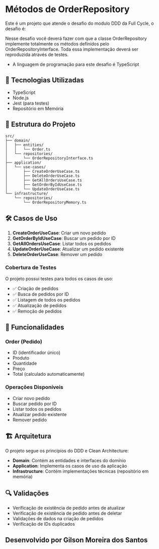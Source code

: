 # Métodos de OrderRepository

Este é um projeto que atende o desafio do modulo DDD da Full Cycle, o desafio é:

Nesse desafio você deverá fazer com que a classe OrderRepository implemente totalmente os métodos definidos pelo OrderRepositoryInterface. 
Toda essa implementação deverá ser reproduzida através de testes.

* A linguagem de programação para este desafio é TypeScript

## 🚀 Tecnologias Utilizadas

- TypeScript
- Node.js
- Jest (para testes)
- Repositório em Memória

## 📁 Estrutura do Projeto

```
src/
├── domain/
│   ├── entities/
│   │   └── Order.ts
│   └── repositories/
│       └── OrderRepositoryInterface.ts
├── application/
│   └── use-cases/
│       ├── CreateOrderUseCase.ts
│       ├── DeleteOrderUseCase.ts
│       ├── GetAllOrdersUseCase.ts
│       ├── GetOrderByIdUseCase.ts
│       └── UpdateOrderUseCase.ts
└── infrastructure/
    └── repositories/
        └── OrderRepositoryMemory.ts
```

## 🛠️ Casos de Uso

1. **CreateOrderUseCase**: Criar um novo pedido
2. **GetOrderByIdUseCase**: Buscar um pedido por ID
3. **GetAllOrdersUseCase**: Listar todos os pedidos
4. **UpdateOrderUseCase**: Atualizar um pedido existente
5. **DeleteOrderUseCase**: Remover um pedido

### Cobertura de Testes

O projeto possui testes para todos os casos de uso:

- ✅ Criação de pedidos
- ✅ Busca de pedidos por ID
- ✅ Listagem de todos os pedidos
- ✅ Atualização de pedidos
- ✅ Remoção de pedidos

## 📝 Funcionalidades

### Order (Pedido)
- ID (identificador único)
- Produto
- Quantidade
- Preço
- Total (calculado automaticamente)

### Operações Disponíveis
- Criar novo pedido
- Buscar pedido por ID
- Listar todos os pedidos
- Atualizar pedido existente
- Remover pedido

## 🏗️ Arquitetura

O projeto segue os princípios do DDD e Clean Architecture:

- **Domain**: Contém as entidades e interfaces do domínio
- **Application**: Implementa os casos de uso da aplicação
- **Infrastructure**: Contém implementações técnicas (repositório em memória)

## 🔍 Validações

- Verificação de existência de pedido antes de atualizar
- Verificação de existência de pedido antes de deletar
- Validações de dados na criação de pedidos
- Verificação de IDs duplicados

## Desenvolvido por Gilson Moreira dos Santos
